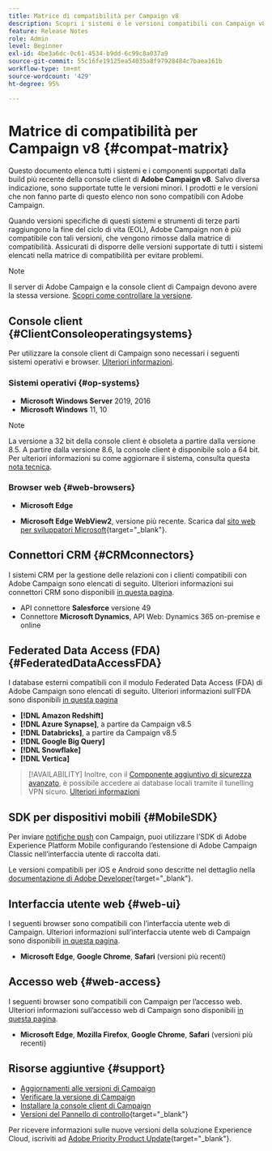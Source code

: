 ```yaml
---
title: Matrice di compatibilità per Campaign v8
description: Scopri i sistemi e le versioni compatibili con Campaign v8
feature: Release Notes
role: Admin
level: Beginner
exl-id: 4be3a6dc-0c61-4534-b9dd-6c99c8a037a9
source-git-commit: 55c16fe19125ea54035a8f97928484c7baea161b
workflow-type: tm+mt
source-wordcount: '429'
ht-degree: 95%

---
```


# Matrice di compatibilità per Campaign v8 {#compat-matrix}

Questo documento elenca tutti i sistemi e i componenti supportati dalla build più recente della console client di **Adobe Campaign v8**. Salvo diversa indicazione, sono supportate tutte le versioni minori. I prodotti e le versioni che non fanno parte di questo elenco non sono compatibili con Adobe Campaign.

Quando versioni specifiche di questi sistemi e strumenti di terze parti raggiungono la fine del ciclo di vita (EOL), Adobe Campaign non è più compatibile con tali versioni, che vengono rimosse dalla matrice di compatibilità. Assicurati di disporre delle versioni supportate di tutti i sistemi elencati nella matrice di compatibilità per evitare problemi.

>[!NOTE]
>
>Il server di Adobe Campaign e la console client di Campaign devono avere la stessa versione. [Scopri come controllare la versione](upgrades.md#version).

## Console client {#ClientConsoleoperatingsystems}

Per utilizzare la console client di Campaign sono necessari i seguenti sistemi operativi e browser. [Ulteriori informazioni](connect.md).

### Sistemi operativi {#op-systems}

* **Microsoft Windows Server** 2019, 2016
* **Microsoft Windows** 11, 10

>[!NOTE]
>La versione a 32 bit della console client è obsoleta a partire dalla versione 8.5. A partire dalla versione 8.6, la console client è disponibile solo a 64 bit. Per ulteriori informazioni su come aggiornare il sistema, consulta questa [nota tecnica](../../technotes/upgrades/console.md).

### Browser web {#web-browsers}

* **Microsoft Edge**

* **Microsoft Edge WebView2**, versione più recente. Scarica dal [sito web per sviluppatori Microsoft](http://www.adobe.com/go/acc-ms-webview2-runtime-download_it){target="_blank"}.

## Connettori CRM {#CRMconnectors}

I sistemi CRM per la gestione delle relazioni con i clienti compatibili con Adobe Campaign sono elencati di seguito. Ulteriori informazioni sui connettori CRM sono disponibili [in questa pagina](../connect/crm.md).

* API connettore **Salesforce** versione 49
* Connettore **Microsoft Dynamics**, API Web: Dynamics 365 on-premise e online

## Federated Data Access (FDA){#FederatedDataAccessFDA}

I database esterni compatibili con il modulo Federated Data Access (FDA) di Adobe Campaign sono elencati di seguito. Ulteriori informazioni sull’FDA sono disponibili [in questa pagina](../connect/fda.md)

* **[!DNL Amazon Redshift]**
* **[!DNL Azure Synapse]**, a partire da Campaign v8.5 
* **[!DNL Databricks]**, a partire da Campaign v8.5
* **[!DNL Google Big Query]**
* **[!DNL Snowflake]**
* **[!DNL Vertica]**


>[!AVAILABILITY]
>Inoltre, con il [Componente aggiuntivo di sicurezza avanzato](../config/enhanced-security.md), è possibile accedere ai database locali tramite il tunelling VPN sicuro. [Ulteriori informazioni](../config/enhanced-security.md#vpn-callouts)

## SDK per dispositivi mobili {#MobileSDK}

Per inviare [notifiche push](../send/push.md) con Campaign, puoi utilizzare l’SDK di Adobe Experience Platform Mobile configurando l’estensione di Adobe Campaign Classic nell’interfaccia utente di raccolta dati.

Le versioni compatibili per iOS e Android sono descritte nel dettaglio nella [documentazione di Adobe Developer](https://developer.adobe.com/client-sdks/home/){target="_blank"}.

## Interfaccia utente web {#web-ui}

I seguenti browser sono compatibili con l’interfaccia utente web di Campaign. Ulteriori informazioni sull’interfaccia utente web di Campaign sono disponibili [in questa pagina](campaign-ui.md#ac-web-ui).

* **Microsoft Edge**, **Google Chrome**, **Safari** (versioni più recenti)

## Accesso web {#web-access}

I seguenti browser sono compatibili con Campaign per l’accesso web. Ulteriori informazioni sull’accesso web di Campaign sono disponibili [in questa pagina](connect.md#web-access).

* **Microsoft Edge**, **Mozilla Firefox**, **Google Chrome**, **Safari** (versioni più recenti)

## Risorse aggiuntive {#support}

* [Aggiornamenti alle versioni di Campaign](upgrades.md)
* [Verificare la versione di Campaign](upgrades.md#version)
* [Installare la console client di Campaign](connect.md)
* [Versioni del Pannello di controllo](https://experienceleague.adobe.com/docs/control-panel/using/release-notes.html?lang=it){target="_blank"}

Per ricevere informazioni sulle nuove versioni della soluzione Experience Cloud, iscriviti ad [Adobe Priority Product Update](https://www.adobe.com/it/subscription/priority-product-update.html){target="_blank"}.